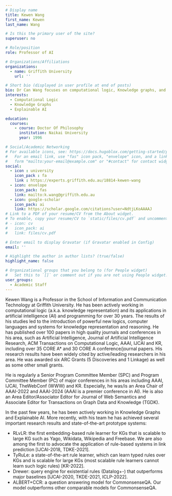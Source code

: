 ```yaml
---
# Display name
title: Kewen Wang
first_name: Kewen
last_name: Wang

# Is this the primary user of the site?
superuser: no

# Role/position
role: Professor of AI

# Organizations/Affiliations
organizations:
  - name: Griffith University
    url: ''

# Short bio (displayed in user profile at end of posts)
bio: Dr Can Wang focuses on computational logic, Knowledge graphs, and Explainable AI.
interests:
  - Computational Logic
  - Knowledge Graphs
  - Explainable AI

education:
  courses:
    - course: Doctor Of Philosophy
      institution: Naikai University
      year: 1996

# Social/Academic Networking
# For available icons, see: https://docs.hugoblox.com/getting-started/page-builder/#icons
#   For an email link, use "fas" icon pack, "envelope" icon, and a link in the
#   form "mailto:your-email@example.com" or "#contact" for contact widget.
social:
  - icon : university
    icon_pack : fa
    link : https://experts.griffith.edu.au/18814-kewen-wang
  - icon: envelope
    icon_pack: fas
    link: mailto:k.wang@griffith.edu.au
  - icon: google-scholar
    icon_pack: ai
    link: https://scholar.google.com/citations?user=NdtjLKoAAAAJ
# Link to a PDF of your resume/CV from the About widget.
# To enable, copy your resume/CV to `static/files/cv.pdf` and uncomment the lines below.
# - icon: cv
#   icon_pack: ai
#   link: files/cv.pdf

# Enter email to display Gravatar (if Gravatar enabled in Config)
email: ''

# Highlight the author in author lists? (true/false)
highlight_name: false

# Organizational groups that you belong to (for People widget)
#   Set this to `[]` or comment out if you are not using People widget.
user_groups:
  - Academic Staff
---
```


Kewen Wang is a Professor in the School of Information and Communication Technology at Griffith University. He has been actively working in computational logic (a.k.a. knowledge representation) and its applications in artificial intelligence (AI) and programming for over 30 years. The results of his studies led to the introduction of powerful new logics, computer languages and systems for knowledge representation and reasoning. He has published over 100 papers in high quality journals and conferences in his area, such as Artificial Intelligence, Journal of Artificial Intelligence Research, ACM Transactions on Computational Logic, AAAI, IJCAI and KR, including over 35 CORE A* and 30 CORE A conference/journal papers. His research results have been widely cited by active/leading researchers in his area. He was awarded six ARC Grants (5 Discoveries and 1 Linkage) as well as some other small grants. 

He is regularly a Senior Program Committee Member (SPC) and Program Committee Member (PC) of major conferences in his areas including AAAI, IJCAI, TheWebConf (WWW) and KR. Especially, he was/is an Area Chair of AAAI-2022 and AAAI-2024 (AAAI is a premier conference in AI). He is also an Area Editor/Associator Editor for Journal of Web Semantics and Associate Editor for Transactions on Graph Data and Knowledge (TGDK).

In the past few years, he has been actively working in Knowledge Graphs and Explainable AI. More recently, with his team he has achieved several important research results and state-of-the-art prototype systems:

* RLvLR: the first embedding-based rule learner for KGs that is scalable to large KG such as Yago, Wikidata, Wikipedia and Freebase. We are also among the first to advocate the application of rule-based systems in link prediction [IJCAI-2018, TDKE-2021].
* TyRuLe: a state-of-the-art rule learner, which can learn typed rules over KGs and is scalable for large KGs (most scalable rule learners cannot learn such logic rules) [KR-2022]. 
* Drewer: query engine for existential rules (Datalog+-) that outperforms major baselines [IJCAI-2020, TKDE-2021, ICLP-2022]. 
* ALBERT+CCR: a question answering model for CommonsenseQA. Our model outperforms other comparable models for CommonsenseQA.